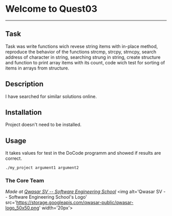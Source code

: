 # Welcome to Quest03
***

## Task
Task was write functions wich revese string items with in-place method, reproduce the behavior of the functions strcmp, strcpy, strncpy, search address of character in string, searching strung in string, create structure and function to print array items with its count, code wich test for sorting of items in arrays from structure.

## Description
I have searched for similar solutions online.

## Installation
Project doesn't need to be installed.

## Usage
It takes values for test in the DoCode programm and showed if results are correct.
```
./my_project argument1 argument2
```

### The Core Team


<span><i>Made at <a href='https://qwasar.io'>Qwasar SV -- Software Engineering School</a></i></span>
<span><img alt='Qwasar SV -- Software Engineering School's Logo' src='https://storage.googleapis.com/qwasar-public/qwasar-logo_50x50.png' width='20px'></span>
